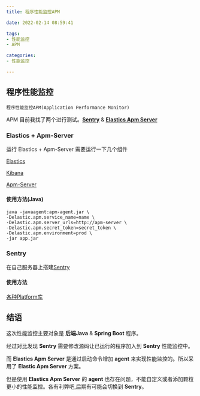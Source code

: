 ```yaml
---
title: 程序性能监控APM

date: 2022-02-14 08:59:41

tags: 
- 性能监控
- APM

categories:
- 性能监控

---
```


## 程序性能监控

    程序性能监控APM(Application Performance Monitor)

APM 目前我找了两个进行测试。[**Sentry**](https://sentry.io/) & [**Elastics Apm Server**](https://www.elastic.co/cn/observability/application-performance-monitoring)

### Elastics + Apm-Server

运行 Elastics + Apm-Server 需要运行一下几个组件

[Elastics](https://www.elastic.co/cn/downloads/elasticsearch)

[Kibana](https://www.elastic.co/cn/downloads/kibana)

[Apm-Server](https://www.elastic.co/cn/downloads/apm)

#### 使用方法(Java)

```shell
java -javaagent:apm-agent.jar \
-Delastic.apm.service_name=name \
-Delastic.apm.server_urls=http://apm-server \
-Delastic.apm.secret_token=secret_token \
-Delastic.apm.environment=prod \
-jar app.jar
```

### Sentry

在自己服务器上搭建[Sentry](https://develop.sentry.dev/self-hosted/)

<!-- more -->

#### 使用方法

[各种Platform库](https://docs.sentry.io/platforms/)

## 结语

这次性能监控主要对象是 **后端Java** & **Spring Boot** 程序。

经过对比发现 **Sentry** 需要修改源码让已运行的程序加入到 **Sentry** 性能监控中。

而 **Elastics Apm Server** 是通过启动命令增加 **agent** 来实现性能监控的。所以采用了 **Elastic Apm Server** 方案。

但是使用 **Elastics Apm Server** 的 **agent** 也存在问题，不能自定义或者添加颗粒更小的性能监控。各有利弊吧,后期有可能会切换到 **Sentry**。